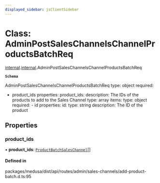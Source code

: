 ```yaml
---
displayed_sidebar: jsClientSidebar
---
```


# Class: AdminPostSalesChannelsChannelProductsBatchReq

[internal](../modules/internal-8.md).[internal](../modules/internal-8.internal.md).AdminPostSalesChannelsChannelProductsBatchReq

**`Schema`**

AdminPostSalesChannelsChannelProductsBatchReq
type: object
required:
  - product_ids
properties:
  product_ids:
    description: The IDs of the products to add to the Sales Channel
    type: array
    items:
      type: object
      required:
        - id
      properties:
        id:
          type: string
          description: The ID of the product

## Properties

### product\_ids

• **product\_ids**: [`ProductBatchSalesChannel`](internal-8.ProductBatchSalesChannel.md)[]

#### Defined in

packages/medusa/dist/api/routes/admin/sales-channels/add-product-batch.d.ts:95
